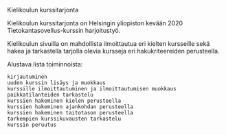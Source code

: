 Kielikoulun kurssitarjonta

Kielikoulun kurssitarjonta on Helsingin yliopiston kevään 2020 Tietokantasovellus-kurssin harjoitustyö.

Kielikoulun sivuilla on mahdollista ilmoittautua eri kielten kursseille sekä hakea ja tarkastella tarjolla olevia kursseja eri hakukriteereiden perusteella.

Alustava lista toiminnoista:

    kirjautuminen
    uuden kurssin lisäys ja muokkaus
    kurssille ilmoittautuminen ja ilmoittautumisen muokkaus
    paikkatilanteiden tarkastelu
    kurssien hakeminen kielen perusteella
    kurssien hakeminen ajankohdan perusteella
    kurssien hakeminen taitotason perusteella
    tarkempien kurssikuvausten tarkastelu
    kurssin peruutus

